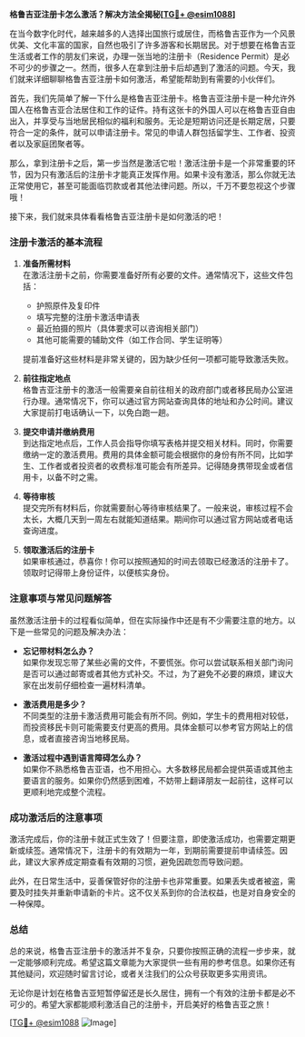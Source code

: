 **格鲁吉亚注册卡怎么激活？解决方法全揭秘[[TG💪+ @esim1088](https://t.me/s/esim1088)]**

在当今数字化时代，越来越多的人选择出国旅行或居住，而格鲁吉亚作为一个风景优美、文化丰富的国家，自然也吸引了许多游客和长期居民。对于想要在格鲁吉亚生活或者工作的朋友们来说，办理一张当地的注册卡（Residence Permit）是必不可少的步骤之一。然而，很多人在拿到注册卡后却遇到了激活的问题。今天，我们就来详细聊聊格鲁吉亚注册卡如何激活，希望能帮助到有需要的小伙伴们。

首先，我们先简单了解一下什么是格鲁吉亚注册卡。格鲁吉亚注册卡是一种允许外国人在格鲁吉亚合法居住和工作的证件。持有这张卡的外国人可以在格鲁吉亚自由出入，并享受与当地居民相似的福利和服务。无论是短期访问还是长期定居，只要符合一定的条件，就可以申请注册卡。常见的申请人群包括留学生、工作者、投资者以及家庭团聚者等。

那么，拿到注册卡之后，第一步当然是激活它啦！激活注册卡是一个非常重要的环节，因为只有激活后的注册卡才能真正发挥作用。如果卡没有激活，那么你就无法正常使用它，甚至可能面临罚款或者其他法律问题。所以，千万不要忽视这个步骤哦！

接下来，我们就来具体看看格鲁吉亚注册卡是如何激活的吧！

### 注册卡激活的基本流程

1. **准备所需材料**  
   在激活注册卡之前，你需要准备好所有必要的文件。通常情况下，这些文件包括：
   - 护照原件及复印件  
   - 填写完整的注册卡激活申请表  
   - 最近拍摄的照片（具体要求可以咨询相关部门）  
   - 其他可能需要的辅助文件（如工作合同、学生证明等）

   提前准备好这些材料是非常关键的，因为缺少任何一项都可能导致激活失败。

2. **前往指定地点**  
   格鲁吉亚注册卡的激活一般需要亲自前往相关的政府部门或者移民局办公室进行办理。通常情况下，你可以通过官方网站查询具体的地址和办公时间。建议大家提前打电话确认一下，以免白跑一趟。

3. **提交申请并缴纳费用**  
   到达指定地点后，工作人员会指导你填写表格并提交相关材料。同时，你需要缴纳一定的激活费用。费用的具体金额可能会根据你的身份有所不同，比如学生、工作者或者投资者的收费标准可能会有所差异。记得随身携带现金或者信用卡，以备不时之需。

4. **等待审核**  
   提交完所有材料后，你就需要耐心等待审核结果了。一般来说，审核过程不会太长，大概几天到一周左右就能知道结果。期间你可以通过官方网站或者电话查询进度。

5. **领取激活后的注册卡**  
   如果审核通过，恭喜你！你可以按照通知的时间去领取已经激活的注册卡了。领取时记得带上身份证件，以便核实身份。

### 注意事项与常见问题解答

虽然激活注册卡的过程看似简单，但在实际操作中还是有不少需要注意的地方。以下是一些常见的问题及解决办法：

- **忘记带材料怎么办？**  
  如果你发现忘带了某些必需的文件，不要慌张。你可以尝试联系相关部门询问是否可以通过邮寄或者其他方式补交。不过，为了避免不必要的麻烦，建议大家在出发前仔细检查一遍材料清单。

- **激活费用是多少？**  
  不同类型的注册卡激活费用可能会有所不同。例如，学生卡的费用相对较低，而投资移民卡则可能需要支付更高的费用。具体金额可以参考官方网站上的信息，或者直接咨询当地移民局。

- **激活过程中遇到语言障碍怎么办？**  
  如果你不熟悉格鲁吉亚语，也不用担心。大多数移民局都会提供英语或其他主要语言的服务。如果你仍然感到困难，不妨带上翻译朋友一起前往，这样可以更顺利地完成整个流程。

### 成功激活后的注意事项

激活完成后，你的注册卡就正式生效了！但要注意，即使激活成功，也需要定期更新或续签。通常情况下，注册卡的有效期为一年，到期前需要提前申请续签。因此，建议大家养成定期查看有效期的习惯，避免因疏忽而导致问题。

此外，在日常生活中，妥善保管好你的注册卡也非常重要。如果丢失或者被盗，需要及时挂失并重新申请新的卡片。这不仅关系到你的合法权益，也是对自身安全的一种保障。

### 总结

总的来说，格鲁吉亚注册卡的激活并不复杂，只要你按照正确的流程一步步来，就一定能够顺利完成。希望这篇文章能为大家提供一些有用的参考信息。如果你还有其他疑问，欢迎随时留言讨论，或者关注我们的公众号获取更多实用资讯。

无论你是计划在格鲁吉亚短暂停留还是长久居住，拥有一个有效的注册卡都是必不可少的。希望大家都能顺利激活自己的注册卡，开启美好的格鲁吉亚之旅！

[[TG💪+ @esim1088](https://t.me/s/esim1088) ![Image](https://i.postimg.cc/4NQfJmqS/Snipaste-2025-05-13-00-14-12.png)]